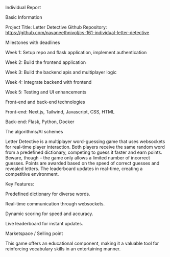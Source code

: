 Individual Report

Basic Information

Project Title: Letter Detective
Github Repository: https://github.com/navaneethnivol/cs-161-individual-letter-detective 

Milestones with deadlines

Week 1: Setup repo and flask application, implement authentication

Week 2: Build the frontend application

Week 3: Build the backend apis and multiplayer logic

Week 4: Integrate backend with frontend

Week 5: Testing and UI enhancements


Front-end and back-end technologies

Front-end: Next.js, Tailwind, Javascript, CSS, HTML

Back-end: Flask, Python, Docker


The algorithms/AI schemes

Letter Detective is a multiplayer word-guessing game that uses websockets for real-time player interaction. Both players receive the same random word from a predefined dictionary, competing to guess it faster and earn points. Beware, though – the game only allows a limited number of incorrect guesses. Points are awarded based on the speed of correct guesses and revealed letters. The leaderboard updates in real-time, creating a competitive environment.

Key Features:

Predefined dictionary for diverse words.

Real-time communication through websockets.

Dynamic scoring for speed and accuracy.

Live leaderboard for instant updates.

Marketspace / Selling point

This game offers an educational component, making it a valuable tool for reinforcing vocabulary skills in an entertaining manner.
